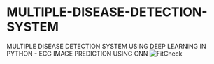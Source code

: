 # MULTIPLE-DISEASE-DETECTION-SYSTEM
 MULTIPLE DISEASE DETECTION SYSTEM USING DEEP LEARNING IN PYTHON - ECG IMAGE PREDICTION USING CNN
![FitCheck](https://user-images.githubusercontent.com/77196597/232866072-ff0c54cf-1963-455f-9317-dbdb8620f284.png)
